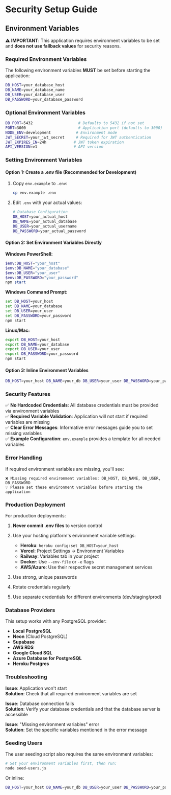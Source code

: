 # Security Setup Guide

## Environment Variables

⚠️ **IMPORTANT**: This application requires environment variables to be set and **does not use fallback values** for security reasons.

### Required Environment Variables

The following environment variables **MUST** be set before starting the application:

```bash
DB_HOST=your_database_host
DB_NAME=your_database_name  
DB_USER=your_database_user
DB_PASSWORD=your_database_password
```

### Optional Environment Variables

```bash
DB_PORT=5432                    # Defaults to 5432 if not set
PORT=3000                       # Application port (defaults to 3000)
NODE_ENV=development           # Environment mode
JWT_SECRET=your_jwt_secret     # Required for JWT authentication
JWT_EXPIRES_IN=24h            # JWT token expiration
API_VERSION=v1                # API version
```

### Setting Environment Variables

#### Option 1: Create a .env file (Recommended for Development)

1. Copy `env.example` to `.env`:
   ```bash
   cp env.example .env
   ```

2. Edit `.env` with your actual values:
   ```bash
   # Database Configuration
   DB_HOST=your_actual_host
   DB_NAME=your_actual_database
   DB_USER=your_actual_username
   DB_PASSWORD=your_actual_password
   ```

#### Option 2: Set Environment Variables Directly

**Windows PowerShell:**
```powershell
$env:DB_HOST="your_host"
$env:DB_NAME="your_database"
$env:DB_USER="your_user"
$env:DB_PASSWORD="your_password"
npm start
```

**Windows Command Prompt:**
```cmd
set DB_HOST=your_host
set DB_NAME=your_database
set DB_USER=your_user
set DB_PASSWORD=your_password
npm start
```

**Linux/Mac:**
```bash
export DB_HOST=your_host
export DB_NAME=your_database  
export DB_USER=your_user
export DB_PASSWORD=your_password
npm start
```

#### Option 3: Inline Environment Variables

```bash
DB_HOST=your_host DB_NAME=your_db DB_USER=your_user DB_PASSWORD=your_pass npm start
```

### Security Features

✅ **No Hardcoded Credentials**: All database credentials must be provided via environment variables  
✅ **Required Variable Validation**: Application will not start if required variables are missing  
✅ **Clear Error Messages**: Informative error messages guide you to set missing variables  
✅ **Example Configuration**: `env.example` provides a template for all needed variables  

### Error Handling

If required environment variables are missing, you'll see:

```
❌ Missing required environment variables: DB_HOST, DB_NAME, DB_USER, DB_PASSWORD
💡 Please set these environment variables before starting the application
```

### Production Deployment

For production deployments:

1. **Never commit .env files** to version control
2. Use your hosting platform's environment variable settings:
   - **Heroku**: `heroku config:set DB_HOST=your_host`
   - **Vercel**: Project Settings → Environment Variables  
   - **Railway**: Variables tab in your project
   - **Docker**: Use `--env-file` or `-e` flags
   - **AWS/Azure**: Use their respective secret management services

3. Use strong, unique passwords
4. Rotate credentials regularly
5. Use separate credentials for different environments (dev/staging/prod)

### Database Providers

This setup works with any PostgreSQL provider:

- **Local PostgreSQL**
- **Neon** (Cloud PostgreSQL)
- **Supabase**
- **AWS RDS**
- **Google Cloud SQL**
- **Azure Database for PostgreSQL**
- **Heroku Postgres**

### Troubleshooting

**Issue**: Application won't start  
**Solution**: Check that all required environment variables are set

**Issue**: Database connection fails  
**Solution**: Verify your database credentials and that the database server is accessible

**Issue**: "Missing environment variables" error  
**Solution**: Set the specific variables mentioned in the error message

### Seeding Users

The user seeding script also requires the same environment variables:

```bash
# Set your environment variables first, then run:
node seed-users.js
```

Or inline:
```bash
DB_HOST=your_host DB_NAME=your_db DB_USER=your_user DB_PASSWORD=your_pass node seed-users.js
``` 